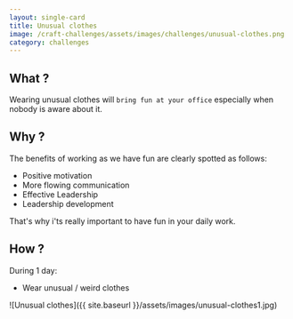 ```yaml
---
layout: single-card
title: Unusual clothes
image: /craft-challenges/assets/images/challenges/unusual-clothes.png
category: challenges
---
```



## What ?
Wearing unusual clothes will `bring fun at your office` especially when nobody is aware about it.

## Why ?
The benefits of working as we have fun are clearly spotted as follows:
* Positive motivation
* More flowing communication
* Effective Leadership
* Leadership development  

That's why i'ts really important to have fun in your daily work.

## How ?
During 1 day:
* Wear unusual / weird clothes

![Unusual clothes]({{ site.baseurl }}/assets/images/unusual-clothes1.jpg)
